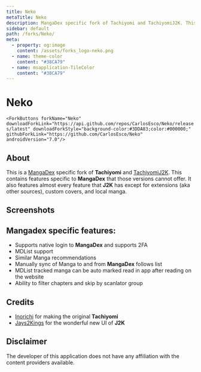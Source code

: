 ```yaml
---
title: Neko
metaTitle: Neko
description: MangaDex specific fork of Tachiyomi and TachiyomiJ2K. This contains features specific to MangaDex that those versions cannot offer.
sidebar: default
path: /forks/Neko/
meta:
  - property: og:image
    content: /assets/forks_logo-neko.png
  - name: theme-color
    content: "#38CA79"
  - name: msapplication-TileColor
    content: "#38CA79"
---
```


# <g-image class="headerLogo" src="~/images/forks_logo-neko.png" width="64" height="64" fit="contain"/> Neko

`<ForkButtons forkName="Neko" downloadForkLink="https://api.github.com/repos/CarlosEsco/Neko/releases/latest" downloadForkStyle="background-color:#3DDA83;color:#000000;" githubForkLink="https://github.com/CarlosEsco/Neko" androidVersion="7.0"/>`

## About
This is a [MangaDex](https://mangadex.org/) specific fork of **Tachiyomi** and [TachiyomiJ2K](/forks/TachiyomiJ2K/). This contains features specific to **MangaDex** that those versions cannot offer. It also features almost every feature that **J2K** has except for extensions (aka other sources), custom covers, and local manga.

## Screenshots
<g-image class="zoomable" src="~/images/forks_banner-neko.png" />

## Mangadex specific features:
- Supports native login to **MangaDex** and supports 2FA
- MDList support
- Similar Manga recommendations
- Manually sync of Manga to and from **MangaDex** follows list
- MDList tracked manga can be auto marked read in app after reading on the website
- Ability to filter chapters and skip by scanlator group

## Credits
- [Inorichi](https://github.com/inorichi/) for making the original **Tachiyomi**
- [Jays2Kings](https://github.com/Jays2Kings/) for the wonderful new UI of **J2K**

## Disclaimer
The developer of this application does not have any affiliation with the content providers available.
